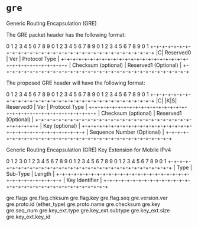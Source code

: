 # `gre`

Generic Routing Encapsulation (GRE)

The GRE packet header has the following format:

 0 1 2 3 4 5 6 7 8 9 0 1 2 3 4 5 6 7 8 9 0 1 2 3 4 5 6 7 8 9 0 1
+-+-+-+-+-+-+-+-+-+-+-+-+-+-+-+-+-+-+-+-+-+-+-+-+-+-+-+-+-+-+-+-+
|C|       Reserved0       | Ver |         Protocol Type         |
+-+-+-+-+-+-+-+-+-+-+-+-+-+-+-+-+-+-+-+-+-+-+-+-+-+-+-+-+-+-+-+-+
|      Checksum (optional)      |       Reserved1 (Optional)    |
+-+-+-+-+-+-+-+-+-+-+-+-+-+-+-+-+-+-+-+-+-+-+-+-+-+-+-+-+-+-+-+-+

The proposed GRE header will have the following format:

 0 1 2 3 4 5 6 7 8 9 0 1 2 3 4 5 6 7 8 9 0 1 2 3 4 5 6 7 8 9 0 1
+-+-+-+-+-+-+-+-+-+-+-+-+-+-+-+-+-+-+-+-+-+-+-+-+-+-+-+-+-+-+-+-+
|C| |K|S| Reserved0       | Ver |         Protocol Type         |
+-+-+-+-+-+-+-+-+-+-+-+-+-+-+-+-+-+-+-+-+-+-+-+-+-+-+-+-+-+-+-+-+
|      Checksum (optional)      |       Reserved1 (Optional)    |
+-+-+-+-+-+-+-+-+-+-+-+-+-+-+-+-+-+-+-+-+-+-+-+-+-+-+-+-+-+-+-+-+
|                         Key (optional)                        |
+-+-+-+-+-+-+-+-+-+-+-+-+-+-+-+-+-+-+-+-+-+-+-+-+-+-+-+-+-+-+-+-+
|                 Sequence Number (Optional)                    |
+-+-+-+-+-+-+-+-+-+-+-+-+-+-+-+-+-+-+-+-+-+-+-+-+-+-+-+-+-+-+-+-+

Generic Routing Encapsulation (GRE) Key Extension for Mobile IPv4

 0                   1                   2                   3
 0 1 2 3 4 5 6 7 8 9 0 1 2 3 4 5 6 7 8 9 0 1 2 3 4 5 6 7 8 9 0 1
+-+-+-+-+-+-+-+-+-+-+-+-+-+-+-+-+-+-+-+-+-+-+-+-+-+-+-+-+-+-+-+-+
|     Type      |   Sub-Type    |            Length             |
+-+-+-+-+-+-+-+-+-+-+-+-+-+-+-+-+-+-+-+-+-+-+-+-+-+-+-+-+-+-+-+-+
|                        Key Identifier                         |
+-+-+-+-+-+-+-+-+-+-+-+-+-+-+-+-+-+-+-+-+-+-+-+-+-+-+-+-+-+-+-+-+


gre.flags
gre.flag.chksum
gre.flag.key
gre.flag.seq
gre.version.ver
gre.proto.id (ether_type)
gre.proto.name
gre.checksum
gre.key
gre.seq_num
gre.key_ext.type
gre.key_ext.subtype
gre.key_ext.size
gre.key_ext.key_id
